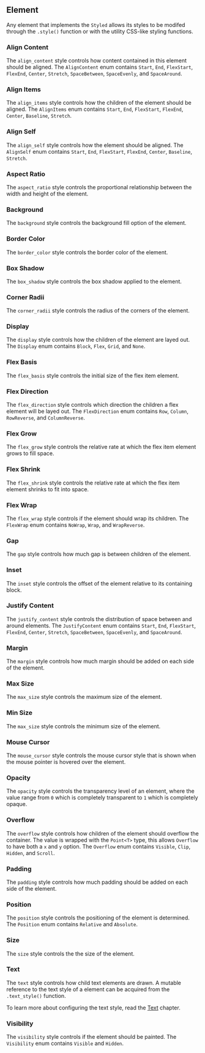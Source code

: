## Element

Any element that implements the `Styled` allows its styles to be modifed through the `.style()` function or with the utility CSS-like styling functions.

### Align Content

The `align_content` style controls how content contained in this element should be aligned. The `AlignContent` enum contains `Start`, `End`, `FlexStart`, `FlexEnd`, `Center`, `Stretch`, `SpaceBetween`, `SpaceEvenly`, and `SpaceAround`.

### Align Items

The `align_items` style controls how the children of the element should be aligned. The `AlignItems` enum contains `Start`, `End`, `FlexStart`, `FlexEnd`, `Center`, `Baseline`, `Stretch`.

### Align Self

The `align_self` style controls how the element should be aligned. The `AlignSelf` enum contains `Start`, `End`, `FlexStart`, `FlexEnd`, `Center`, `Baseline`, `Stretch`.

### Aspect Ratio

The `aspect_ratio` style controls the proportional relationship between the width and height of the element.

### Background

The `background` style controls the background fill option of the element.

### Border Color

The `border_color` style controls the border color of the element.

### Box Shadow

The `box_shadow` style controls the box shadow applied to the element.

### Corner Radii

The `corner_radii` style controls the radius of the corners of the element.

### Display

The `display` style controls how the children of the element are layed out. The `Display` enum contains `Block`, `Flex`, `Grid`, and `None`.

### Flex Basis

The `flex_basis` style controls the initial size of the flex item element.

### Flex Direction

The `flex_direction` style controls which direction the children a flex element will be layed out. The `FlexDirection` enum contains `Row`, `Column`, `RowReverse`, and `ColumnReverse`.

### Flex Grow

The `flex_grow` style controls the relative rate at which the flex item element grows to fill space.

### Flex Shrink

The `flex_shrink` style controls the relative rate at which the flex item element shrinks to fit into space.

### Flex Wrap

The `flex_wrap` style controls if the element should wrap its children. The `FlexWrap` enum contains `NoWrap`, `Wrap`, and `WrapReverse`.

### Gap

The `gap` style controls how much gap is between children of the element.

### Inset

The `inset` style controls the offset of the element relative to its containing block.

### Justify Content

The `justify_content` style controls the distribution of space between and around elements. The `JustifyContent` enum contains `Start`, `End`, `FlexStart`, `FlexEnd`, `Center`, `Stretch`, `SpaceBetween`, `SpaceEvenly`, and `SpaceAround`.

### Margin

The `margin` style controls how much margin should be added on each side of the element.

### Max Size

The `max_size` style controls the maximum size of the element.

### Min Size

The `max_size` style controls the minimum size of the element.

### Mouse Cursor

The `mouse_cursor` style controls the mouse cursor style that is shown when the mouse pointer is hovered over the element.

### Opacity

The `opacity` style controls the transparency level of an element, where the value range from `0` which is completely transparent to `1` which is completely opaque.

### Overflow

The `overflow` style controls how children of the element should overflow the container. The value is wrapped with the `Point<T>` type, this allows `Overflow` to have both a `x` and `y` option. The `Overflow` enum contains `Visible`, `Clip`, `Hidden`, and `Scroll`.

### Padding

The `padding` style controls how much padding should be added on each side of the element.

### Position

The `position` style controls the positioning of the element is determined. The `Position` enum contains `Relative` and `Absolute`.

### Size

The `size` style controls the the size of the element.

### Text

The `text` style controls how child text elements are drawn. A mutable reference to the text style of a element can be acquired from the `.text_style()` function.

To learn more about configuring the text style, read the [Text](text.md) chapter.

### Visibility

The `visibility` style controls if the element should be painted. The `Visibility` enum contains `Visible` and `Hidden`.
